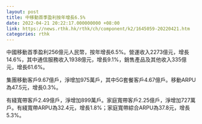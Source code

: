 ```yaml
---
layout: post
title: 中移動首季盈利按年增長6.5%
date: 2022-04-21 20:22:17.000000000 +08:00
link: https://news.rthk.hk/rthk/ch/component/k2/1645059-20220421.htm
categories: rthk
---
```


中國移動首季盈利256億元人民幣，按年增長6.5%。營運收入2273億元，增長14.6%，其中通信服務收入1938億元，增長9.1%，銷售產品及其他收入335億元，增長61.6%。

集團移動客戶9.67億戶，淨增加975萬戶，其中5G套餐客戶4.67億戶。移動ARPU為47.5元，增長0.3%。

有綫寬帶客戶2.49億戶，淨增加899萬戶。家庭寬帶客戶2.25億戶，淨增加727萬戶。有綫寬帶ARPU為32.4元，增長1.8%；家庭寬帶綜合ARPU為37.8元，增長5.3%。
